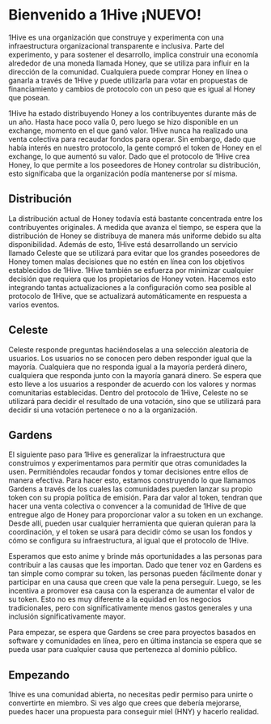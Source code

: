 # Bienvenido a 1Hive ¡NUEVO!

1Hive es una organización que construye y experimenta con una infraestructura organizacional transparente e inclusiva. Parte del experimento, y para sostener el desarrollo, implica construir una economía alrededor de una moneda llamada Honey, que se utiliza para influir en la dirección de la comunidad. Cualquiera puede comprar Honey en línea o ganarla a través de 1Hive y puede utilizarla para votar en propuestas de financiamiento y cambios de protocolo con un peso que es igual al Honey que posean.&#x20;

1Hive ha estado distribuyendo Honey a los contribuyentes durante más de un año. Hasta hace poco valía 0, pero luego se hizo disponible en un exchange, momento en el que ganó valor. 1Hive nunca ha realizado una venta colectiva para recaudar fondos para operar. Sin embargo, dado que había interés en nuestro protocolo, la gente compró el token de Honey en el exchange, lo que aumentó su valor. Dado que el protocolo de 1Hive crea Honey, lo que permite a los poseedores de Honey controlar su distribución, esto significaba que la organización podía mantenerse por sí misma.

## Distribución

La distribución actual de Honey todavía está bastante concentrada entre los contribuyentes originales. A medida que avanza el tiempo, se espera que la distribución de Honey se distribuya de manera más uniforme debido su alta disponibilidad. Además de esto, 1Hive está desarrollando un servicio llamado Celeste que se utilizará para evitar que los grandes poseedores de Honey tomen malas decisiones que no estén en línea con los objetivos establecidos de 1Hive. 1Hive también se esfuerza por minimizar cualquier decisión que requiera que los propietarios de Honey voten. Hacemos esto integrando tantas actualizaciones a la configuración como sea posible al protocolo de 1Hive, que se actualizará automáticamente en respuesta a varios eventos.

## Celeste

Celeste responde preguntas haciéndoselas a una selección aleatoria de usuarios. Los usuarios no se conocen pero deben responder igual que la mayoría. Cualquiera que no responda igual a  la mayoría perderá dinero, cualquiera que responda junto con la mayoría ganará dinero. Se espera que esto lleve a los usuarios a responder de acuerdo con los valores y normas comunitarias establecidas. Dentro del protocolo de 1Hive, Celeste no se utilizará para decidir el resultado de una votación, sino que se utilizará para decidir si una votación pertenece o no a la organización.

## Gardens

El siguiente paso para 1Hive es generalizar la infraestructura que construimos y experimentamos para permitir que otras comunidades la usen. Permitiéndoles recaudar fondos y tomar decisiones entre ellos de manera efectiva. Para hacer esto, estamos construyendo lo que llamamos Gardens a través de los cuales las comunidades pueden lanzar su propio token con su propia política de emisión. Para dar valor al token, tendran que hacer una venta colectiva o convencer a la comunidad de 1Hive de que entregue algo de Honey para proporcionar valor a su token en un exchange. Desde allí, pueden usar cualquier herramienta que quieran quieran para la coordinación, y el token se usará para decidir cómo se usan los fondos y cómo se configura su infraestructura, al igual que el protocolo de 1Hive.&#x20;

Esperamos que esto anime y brinde más oportunidades a las personas para contribuir a las causas que les importan. Dado que tener voz en Gardens es tan simple como comprar su token, las personas pueden  fácilmente donar y participar en una causa que creen que vale la pena perseguir. Luego, se les incentiva a promover esa causa con la esperanza de aumentar el valor de su token. Esto no es muy diferente a la equidad en los negocios tradicionales, pero con significativamente menos gastos generales y una inclusión significativamente mayor.&#x20;

Para empezar, se espera que Gardens se cree para proyectos basados ​​en software y comunidades en línea, pero en última instancia se espera que se pueda usar para cualquier causa que pertenezca al dominio público.

## Empezando <a href="getting-started" id="getting-started"></a>

1hive es una comunidad abierta, no necesitas pedir permiso para unirte o convertirte en miembro. Si ves algo que crees que debería mejorarse, puedes hacer una propuesta para conseguir miel (HNY) y hacerlo realidad.&#x20;
